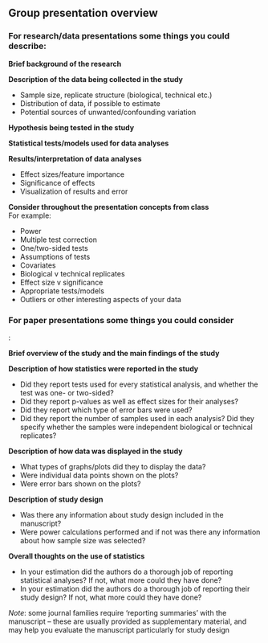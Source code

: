 ## Group presentation overview

<h3>For research/data presentations some things you could describe:</h3>  
  
**Brief background of the research**  

**Description of the data being collected in the study**  
- Sample size, replicate structure (biological, technical etc.)  
- Distribution of data, if possible to estimate  
- Potential sources of unwanted/confounding variation  

**Hypothesis being tested in the study**  

**Statistical tests/models used for data analyses**  

**Results/interpretation of data analyses**  
- Effect sizes/feature importance
- Significance of effects
- Visualization of results and error

**Consider throughout the presentation concepts from class**  
For example:  
- Power  
- Multiple test correction  
- One/two-sided tests
- Assumptions of tests  
- Covariates
- Biological v technical replicates  
- Effect size v significance  
- Appropriate tests/models
- Outliers or other interesting aspects of your data  
  
   
<h3>For paper presentations some things you could consider</h3>: 

**Brief overview of the study and the main findings of the study**
 
**Description of how statistics were reported in the study**
- Did they report tests used for every statistical analysis, and whether the test was one- or two-sided?
- Did they report p-values as well as effect sizes for their analyses?
- Did they report which type of error bars were used?
- Did they report the number of samples used in each analysis?  Did they specify whether the samples were independent biological or technical replicates?
 
**Description of how data was displayed in the study**
- What types of graphs/plots did they to display the data?
- Were individual data points shown on the plots?
- Were error bars shown on the plots?
 
**Description of study design**
- Was there any information about study design included in the manuscript?
- Were power calculations performed and if not was there any information about how sample size was selected?
 
**Overall thoughts on the use of statistics**
- In your estimation did the authors do a thorough job of reporting statistical analyses?  If not, what more could they have done?
- In your estimation did the authors do a thorough job of reporting their study design?  If not, what more could they have done?
 
*Note*:  some journal families require ‘reporting summaries’ with the manuscript – these are usually provided as supplementary material, and may help you evaluate the manuscript particularly for study design
